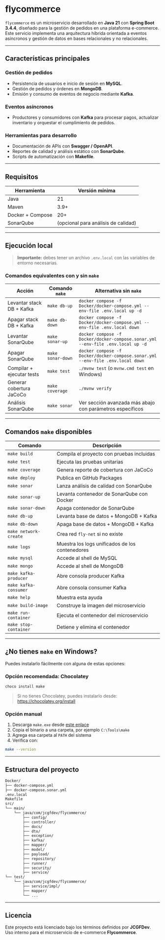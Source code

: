 # flycommerce

`flycommerce` es un microservicio desarrollado en **Java 21** con **Spring Boot 3.4.4**, diseñado para la gestión de pedidos en una plataforma e-commerce. Este servicio implementa una arquitectura híbrida orientada a eventos asíncronos y gestión de datos en bases relacionales y no relacionales.

---

## Características principales

### Gestión de pedidos
- Persistencia de usuarios e inicio de sesión en **MySQL**.
- Gestión de pedidos y órdenes en **MongoDB**.
- Emisión y consumo de eventos de negocio mediante **Kafka**.

### Eventos asíncronos
- Productores y consumidores con **Kafka** para procesar pagos, actualizar inventario y orquestar el cumplimiento de pedidos.

### Herramientas para desarrollo
- Documentación de APIs con **Swagger / OpenAPI**.
- Reportes de calidad y análisis estático con **SonarQube**.
- Scripts de automatización con **Makefile**.

---

## Requisitos

| Herramienta        | Versión mínima |
|--------------------|----------------|
| Java               | 21             |
| Maven              | 3.9+           |
| Docker + Compose   | 20+            |
| SonarQube          | (opcional para análisis de calidad) |

---

## Ejecución local

> **Importante:** debes tener un archivo `.env.local` con las variables de entorno necesarias.

### Comandos equivalentes con y sin `make`

| Acción                            | Comando `make`       | Alternativa sin `make`                                  |
|----------------------------------|-----------------------|----------------------------------------------------------|
| Levantar stack DB + Kafka        | `make db-up`          | `docker compose -f Docker/docker-compose.yml --env-file .env.local up -d` |
| Apagar stack DB + Kafka          | `make db-down`        | `docker compose -f Docker/docker-compose.yml --env-file .env.local down` |
| Levantar SonarQube               | `make sonar-up`       | `docker compose -f Docker/docker-compose.sonar.yml --env-file .env.local up -d` |
| Apagar SonarQube                 | `make sonar-down`     | `docker compose -f Docker/docker-compose.sonar.yml --env-file .env.local down` |
| Compilar + ejecutar tests        | `make test`           | `./mvnw test` (o `mvnw.cmd test` en Windows)             |
| Generar cobertura JaCoCo         | `make coverage`       | `./mvnw verify`                                          |
| Análisis SonarQube               | `make sonar`          | Ver sección avanzada más abajo con parámetros específicos |

---

## Comandos `make` disponibles

| Comando               | Descripción                                     |
|-----------------------|-------------------------------------------------|
| `make build`          | Compila el proyecto con pruebas incluidas       |
| `make test`           | Ejecuta las pruebas unitarias                   |
| `make coverage`       | Genera reporte de cobertura con JaCoCo          |
| `make deploy`         | Publica en GitHub Packages                      |
| `make sonar`          | Lanza análisis de calidad con SonarQube         |
| `make sonar-up`       | Levanta contenedor de SonarQube con Docker      |
| `make sonar-down`     | Apaga contenedor de SonarQube                   |
| `make db-up`          | Levanta base de datos + MongoDB + Kafka         |
| `make db-down`        | Apaga base de datos + MongoDB + Kafka           |
| `make network-create` | Crea red `fly-net` si no existe                 |
| `make logs`           | Muestra los logs unificados de los contenedores |
| `make mysql`          | Accede al shell de MySQL                        |
| `make mongo`          | Accede al shell de MongoDB                      |
| `make kafka-producer` | Abre consola producer Kafka                     |
| `make kafka-consumer` | Abre consola consumer Kafka                     |
| `make help`           | Muestra esta ayuda                              |
| `make build-image`    | Construye la imagen del microservicio           |
| `make run-container`  | Ejecuta el contenedor del microservicio         |
| `make stop-container` | Detiene y elimina el contenedor                 |

---

## ¿No tienes `make` en Windows?

Puedes instalarlo fácilmente con alguna de estas opciones:

### Opción recomendada: Chocolatey
```bash
choco install make
```
> Si no tienes Chocolatey, puedes instalarlo desde: https://chocolatey.org/install

### Opción manual
1. Descarga `make.exe` desde [este enlace](https://ezg.it/make)
2. Copia el binario a una carpeta, por ejemplo `C:\Tools\make`
3. Agrega esa carpeta al `PATH` del sistema
4. Verifica con:
```bash
make --version
```

---

## Estructura del proyecto

```bash
Docker/
├── docker-compose.yml
├── docker-compose.sonar.yml
.env.local
Makefile
src/
└── main/
    └── java/com/jcgfdev/flycommerce/
        ├── config/
        ├── controller/
        ├── docs/
        ├── dto/
        ├── exception/
        ├── kafka/
        ├── mapper/
        ├── model/
        ├── payload/
        ├── repository/
        ├── runner/
        ├── security/
        ├── service/
└── test/
    └── java/com/jcgfdev/flycommerce/
        ├── service/impl/
        ├── mapper/
        └── ...
```

---

## Licencia

Este proyecto está licenciado bajo los términos definidos por **JCGFDev**. Uso interno para el microservicio de e-commerce **Flycommerce**.
